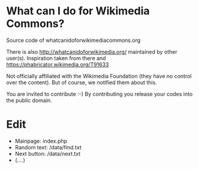# What can I do for Wikimedia Commons?

Source code of whatcanidoforwikimediacommons.org

There is also http://whatcanidoforwikimedia.org/ maintained by other user(s). Inspiration taken from there and https://phabricator.wikimedia.org/T91633

Not officially affiliated with the Wikimedia Foundation (they have no control over the content). But of course, we notified them about this.

You are invited to contribute :-) By contributing you release your codes into the public domain.

# Edit
* Mainpage: index.php
* Random text: /data/find.txt
* Next button: /data/next.txt
* (....)
